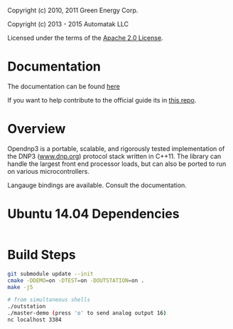 Copyright (c) 2010, 2011 Green Energy Corp.

Copyright (c) 2013 - 2015 Automatak LLC

Licensed under the terms of the [Apache 2.0 License](http://www.apache.org/licenses/LICENSE-2.0.html).

Documentation
=============

The documentation can be found [here](http://www.automatak.com/opendnp3)

If you want to help contribute to the official guide its in [this repo](https://github.com/automatak/dnp3-guide).
    
Overview
========

Opendnp3 is a portable, scalable, and rigorously tested implementation 
of the DNP3 (www.dnp.org) protocol stack written in C++11. The library 
can handle the largest front end processor loads, but can also be
ported to run on various microcontrollers.

Langauge bindings are available. Consult the documentation.

Ubuntu 14.04 Dependencies
=========================
```sudo apt-get install cmake libasio-dev libboost-all-dev
```

Build Steps
===========
```bash
git submodule update --init
cmake -DDEMO=on -DTEST=on -DOUTSTATION=on .
make -j5

# from simultaneous shells
./outstation
./master-demo (press 'o' to send analog output 16)
nc localhost 3384
```

